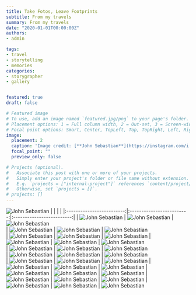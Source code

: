 ```yaml
---
title: Take Fotos, Leave Footprints
subtitle: From my travels
summary: From my travels
date: "2020-01-01T00:00:00Z"
authors: 
- admin

tags:
- travel
- storytelling
- memories
categories:
- storygrapher
- gallery


featured: true
draft: false

# Featured image
# To use, add an image named `featured.jpg/png` to your page's folder.
# Placement options: 1 = Full column width, 2 = Out-set, 3 = Screen-width
# Focal point options: Smart, Center, TopLeft, Top, TopRight, Left, Right, BottomLeft, Bottom, BottomRight
image:
  placement: 2
  caption: 'Image credit: [**John Sebastian**](https://instagram.com/i.john.sebastian)'
  focal_point: ""
  preview_only: false

# Projects (optional).
#   Associate this post with one or more of your projects.
#   Simply enter your project's folder or file name without extension.
#   E.g. `projects = ["internal-project"]` references `content/project/deep-learning/index.md`.
#   Otherwise, set `projects = []`.
# projects: []
---
```

![**John Sebastian**](./1.jpg) 
| | | |
|:-------------------------:|:-------------------------:|:-------------------------:|
|  ![**John Sebastian**](./2.jpg)  | ![**John Sebastian**](./3.JPG) |  ![**John Sebastian**](./4.jpg)  
| ![**John Sebastian**](./5.jpeg)  | ![**John Sebastian**](./6.jpg)   | ![**John Sebastian**](./13.jpeg)  
| ![**John Sebastian**](./10.jpg)   | ![**John Sebastian**](./12.jpeg) |  ![**John Sebastian**](./14.jpeg) 
| ![**John Sebastian**](./15.jpeg)  | ![**John Sebastian**](./16.jpeg)    | ![**John Sebastian**](./18.jpeg)  
| ![**John Sebastian**](./19.jpeg)  | ![**John Sebastian**](./20.jpeg)   | ![**John Sebastian**](./23.jpeg)  
| ![**John Sebastian**](./24.jpeg) | ![**John Sebastian**](./26.jpeg)  | ![**John Sebastian**](./27.jpeg)  
| ![**John Sebastian**](./28.jpg)  | ![**John Sebastian**](./29.jpeg) | ![**John Sebastian**](./33.jpeg) 
| ![**John Sebastian**](./34.jpeg)  | ![**John Sebastian**](./35.jpg)  | ![**John Sebastian**](./7.jpeg) 
| ![**John Sebastian**](./8.jpg) | ![**John Sebastian**](./11.jpeg) |  ![**John Sebastian**](./9.jpeg) 
| ![**John Sebastian**](./17.jpg) | ![**John Sebastian**](./21.jpg) | ![**John Sebastian**](./22.jpeg)
| ![**John Sebastian**](./25.jpg)  | ![**John Sebastian**](./30.jpg) | ![**John Sebastian**](./31.jpeg) 

 <div class=text-justify> 
</div>